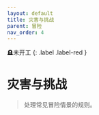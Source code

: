 ```yaml
---
layout: default
title: 灾害与挑战
parent: 冒险
nav_order: 4
---
```


🪦未开工
{: .label .label-red }

# 灾害与挑战

> 处理常见冒险情景的规则。
